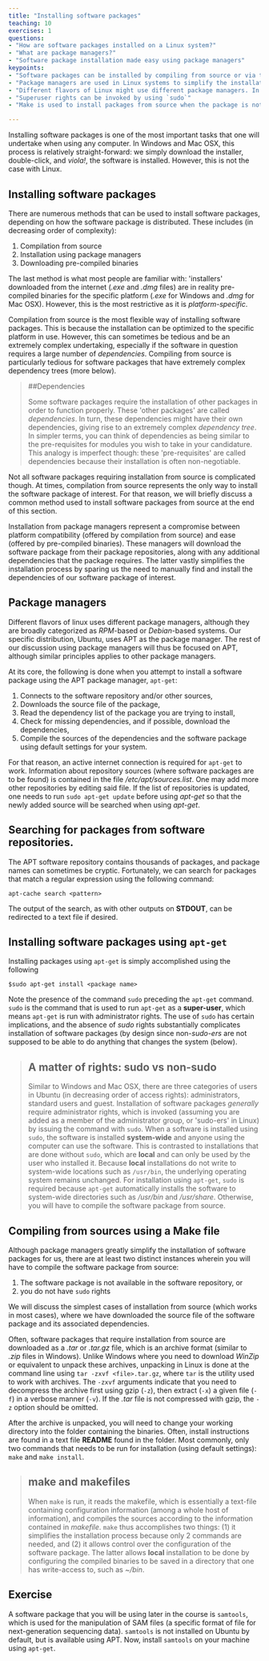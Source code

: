 ```yaml
---
title: "Installing software packages"
teaching: 10
exercises: 1
questions:
- "How are software packages installed on a Linux system?"
- "What are package managers?"
- "Software package installation made easy using package managers"
keypoints:
- "Software packages can be installed by compiling from source or via the use of package managers." 
- "Package managers are used in Linux systems to simplify the installation of software packages."
- "Different flavors of Linux might use different package managers. In Ubuntu, the package manager that is used is apt-get."
- "Superuser rights can be invoked by using `sudo`"
- "Make is used to install packages from source when the package is not available via the package manager or if one does not have `sudo` rights." 

---
```


Installing software packages is one of the most important tasks that one will undertake when using any computer. In Windows and Mac OSX, this process is relatively straight-forward: we simply download the installer, double-click, and *viola!*, the software is installed. However, this is not the case with Linux. 

## Installing software packages
There are numerous methods that can be used to install software packages, depending on how the software package is distributed. These includes (in decreasing order of complexity):  

1. Compilation from source
2. Installation using package managers
3. Downloading pre-compiled binaries

The last method is what most people are familiar with: 'installers' downloaded from the internet (*.exe* and *.dmg* files) are in reality pre-compiled binaries for the specific platform (*.exe* for Windows and *.dmg* for Mac OSX). However, this is the most restrictive as it is *platform-specific*. 

Compilation from source is the most flexible way of installing software packages. This is because the installation can be optimized to the specific platform in use. However, this can sometimes be tedious and be an extremely complex undertaking, especially if the software in question requires a large number of *dependencies*. Compiling from source is particularly tedious for software packages that have extremely complex dependency trees (more below). 

>##Dependencies 
>
> Some software packages require the installation of other packages in order to function properly. These 'other packages' are called *dependencies*. In turn, these dependencies might have their own dependencies, giving rise to an extremely complex *dependency tree*. In simpler terms, you can think of dependencies as being similar to the pre-requisites for modules you wish to take in your candidature. This analogy is imperfect though: these 'pre-requisites' are called dependencies because their installation is often non-negotiable. 

Not all software packages requiring installation from source is complicated though. At times, compilation from source represents the only way to install the software package of interest. For that reason, we will briefly discuss a common method used to install software packages from source at the end of this section. 

Installation from package managers represent a compromise between platform compatibility (offered by compilation from source) and ease (offered by pre-compiled binaries). These managers will download the software package from their package repositories, along with any additional dependencies that the package requires. The latter vastly simplifies the installation process by sparing us the need to manually find and install the dependencies of our software package of interest.

## Package managers 
Different flavors of linux uses different package managers, although they are broadly categorized as *RPM*-based or *Debian*-based systems. Our specific distribution, Ubuntu, uses APT as the package manager. The rest of our discussion using package managers will thus be focused on APT, although similar principles applies to other package managers. 

At its core, the following is done when you attempt to install a software package using the APT package manager, `apt-get`: 
1. Connects to the software repository and/or other sources,
2. Downloads the source file of the package, 
3. Read the dependency list of the package you are trying to install,
4. Check for missing dependencies, and if possible, download the dependencies, 
5. Compile the sources of the dependencies and the software package using default settings for your system. 

For that reason, an active internet connection is required for `apt-get` to work.  Information about repository sources (where software packages are to be found) is contained in the file */etc/apt/sources.list*. One may add more other repositories by editing said file. If the list of repositories is updated, one needs to run `sudo apt-get update` before using *apt-get* so that the newly added source will be searched when using *apt-get*. 

## Searching for packages from software repositories. 
The APT software repository contains thousands of packages, and package names can sometimes be cryptic. Fortunately, we can search for packages that match a regular expression using the following command:
~~~
apt-cache search <pattern>
~~~ 
The output of the search, as with other outputs on **STDOUT**, can be redirected to a text file if desired. 

## Installing software packages using `apt-get` 
Installing packages using `apt-get` is simply accomplished using the following
~~~ 
$sudo apt-get install <package name>
~~~

Note the presence of the command `sudo` preceding the `apt-get` command. `sudo` is the command that is used to run `apt-get` as a **super-user**, which means `apt-get` is run with administrator rights. The use of `sudo` has certain implications, and the absence of *sudo* rights substantially complicates installation of software packages (by design since non-*sudo-ers* are not supposed to be able to do anything that changes the system (below). 

>## A matter of rights: sudo vs non-sudo
> 
> Similar to Windows and Mac OSX, there are three categories of users in Ubuntu (in decreasing order of access rights): administrators, standard users and guest. Installation of software packages *generally* require administrator rights, which is invoked (assuming you are added as a member of the administrator group, or 'sudo-ers' in Linux) by issuing the command with `sudo`. When a software is installed using `sudo`, the software is installed **system-wide** and anyone using the computer can use the software. This is contrasted to installations that are done without `sudo`, which are **local** and can only be used by the user who installed it. Because **local** installations do not write to system-wide locations such as `/usr/bin`, the underlying operating system remains unchanged.   For installation using `apt-get`, `sudo` is required because `apt-get` automatically installs the software to system-wide directories such as */usr/bin* and */usr/share*. Otherwise, you will have to compile the software package from source.
 
## Compiling from sources using a Make file 
Although package managers greatly simplify the installation of software packages for us, there are at least two distinct instances wherein you will have to compile the software package from source: 

1. The software package is not available in the software repository, or
2. you do not have `sudo` rights

We will discuss the simplest cases of installation from source (which works in most cases), where we have downloaded the source file of the software package and its associated dependencies. 

Often, software packages that require installation from source are downloaded as a *.tar* or *.tar.gz* file, which is an archive format (similar to *.zip* files in Windows).  Unlike Windows where you need to download *WinZip* or equivalent to unpack these archives, unpacking in Linux is done at the command line using `tar -zxvf <file>.tar.gz`, where `tar` is the utility used to work with archives. The `-zxvf` arguments indicate that you need to decompress the archive first using gzip (`-z`), then extract (`-x`) a given file (`-f`) in a verbose manner (`-v`).  If the *.tar* file is not compressed with gzip, the `-z` option should be omitted.

After the archive is unpacked, you will need to change your working directory into the folder containing the binaries. Often, install instructions are found in a text file **README** found in the folder. Most commonly, only two commands that needs to be run for installation (using default settings): `make` and `make install`. 

>## make and makefiles
>
> When `make` is run, it reads the makefile, which is essentially a text-file containing configuration information (among a whole host of information), and compiles the sources according to the information contained in *makefile*. `make` thus accomplishes two things: (1) it simplifies the installation process because only 2 commands are needed, and (2) it allows control over the configuration of the software package. The latter allows **local** installation to be done by configuring the compiled binaries to be saved in a directory that one has write-access to, such as *~/bin*. 
 
## Exercise 
A software package that you will be using later in the course is `samtools`, which is used for the manipulation of SAM files (a specific format of file for next-generation sequencing data). `samtools` is not installed on Ubuntu by default, but is available using APT. Now, install `samtools` on your machine using `apt-get`.




